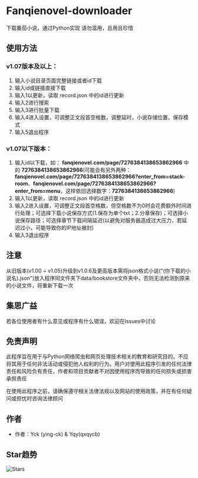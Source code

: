 # Fanqienovel-downloader

下载番茄小说，通过Python实现
请勿滥用，且用且珍惜
## 使用方法
### v1.07版本及以上：
1. 输入小说目录页面完整链接或者id下载
1. 输入id或链接直接下载
2. 输入1以更新，读取 record.json 中的id进行更新
3. 输入2进行搜索
4. 输入3进行批量下载
5. 输入4进入设置，可调整正文段首空格数，调整延时，小说存储位置，保存模式
6. 输入5退出程序

### v1.07以下版本：
1. 输入id以下载，如：
**fanqienovel.com/page/7276384138653862966** 中的 **7276384138653862966**(可能会有另外两种：**fanqienovel.com/page/7276384138653862966?enter_from=stack-room**、**fanqienovel.com/page/7276384138653862966?enter_from=menu**，这样依旧选择数字：**7276384138653862966**)
2. 输入1以更新，读取 record.json 中的id进行更新
3. 输入2进入设置，可调整正文段首空格数，但空格数不为0时会花费额外时间进行处理；可选择下载小说保存方式(1.保存为单个txt；2.分章保存)；可选择小说保存路径；可选择章节下载间隔延迟(以避免对服务器造成过大压力，若延迟过小，可能导致你的IP地址被封)
4. 输入3退出程序

## 注意

从旧版本(v1.00 ~ v1.05)升级到v1.0.6及更高版本需将json格式小说("(你下载的小说名).json")放入程序同文件夹下data/bookstore文件夹中，否则无法检测到原来的小说文件，将重新下载一次

## 集思广益

若各位使用者有什么意见或程序有什么错误，欢迎在lssues中讨论

## 免责声明

此程序旨在用于与Python网络爬虫和网页处理技术相关的教育和研究目的。不应将其用于任何非法活动或侵犯他人权利的行为。用户对使用此程序引发的任何法律责任和风险负有责任，作者和项目贡献者不对因使用程序而导致的任何损失或损害承担责任

在使用此程序之前，请确保遵守相关法律法规以及网站的使用政策，并在有任何疑问或担忧时咨询法律顾问

## 作者

- 作者：Yck (ying-ck) & Yqy(qxqycb)

## Star趋势

![Stars](https://api.star-history.com/svg?repos=ying-ck/fanqienovel-downloader&type=Date)
